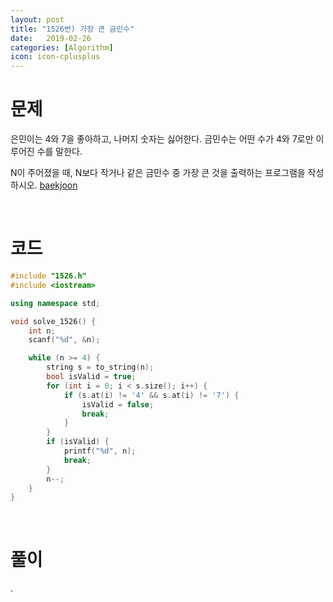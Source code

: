 ```yaml
---
layout: post
title: "1526번) 가장 큰 금민수"
date:   2019-02-26
categories: [Algorithm]
icon: icon-cplusplus
---
```


# 문제
은민이는 4와 7을 좋아하고, 나머지 숫자는 싫어한다. 금민수는 어떤 수가 4와 7로만 이루어진 수를 말한다.

N이 주어졌을 때, N보다 작거나 같은 금민수 중 가장 큰 것을 출력하는 프로그램을 작성하시오. [baekjoon](https://www.acmicpc.net/problem/1526)

<br>

# 코드
```c++
#include "1526.h"
#include <iostream>

using namespace std;

void solve_1526() {
    int n;
    scanf("%d", &n);

    while (n >= 4) {
        string s = to_string(n);
        bool isValid = true;
        for (int i = 0; i < s.size(); i++) {
            if (s.at(i) != '4' && s.at(i) != '7') {
                isValid = false;
                break;
            }
        }
        if (isValid) {
            printf("%d", n);
            break;
        }
        n--;
    }
}
```

<br>

# 풀이
.
